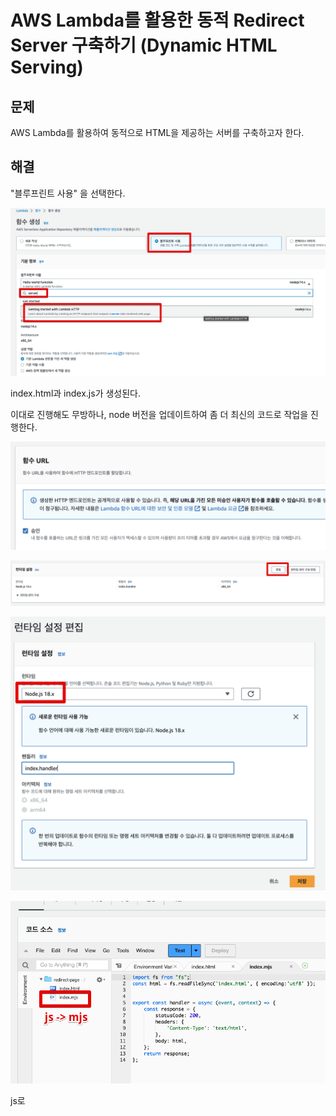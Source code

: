 # AWS Lambda를 활용한 동적 Redirect Server 구축하기 (Dynamic HTML Serving)

## 문제

AWS Lambda를 활용하여 동적으로 HTML을 제공하는 서버를 구축하고자 한다.

## 해결

"블루프린트 사용" 을 선택한다.

![1](./images/1.png)

index.html과 index.js가 생성된다.  

이대로 진행해도 무방하나, node 버전을 업데이트하여 좀 더 최신의 코드로 작업을 진행한다.


![2](./images/2.png)

![3](./images/3.png)

![4](./images/4.png)

![5](./images/5.png)

js로 
